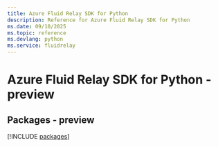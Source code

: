 ```yaml
---
title: Azure Fluid Relay SDK for Python
description: Reference for Azure Fluid Relay SDK for Python
ms.date: 09/10/2025
ms.topic: reference
ms.devlang: python
ms.service: fluidrelay
---
```

# Azure Fluid Relay SDK for Python - preview
## Packages - preview
[!INCLUDE [packages](fluid-relay-index.md)]
